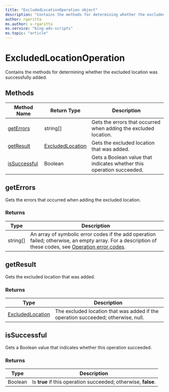```yaml
---
title: "ExcludedLocationOperation object"
description: "Contains the methods for determining whether the excluded location was successfully added."
author: rgaritta
ms.author: v-rgaritta
ms.service: "bing-ads-scripts"
ms.topic: "article"
---
```


# ExcludedLocationOperation

Contains the methods for determining whether the excluded location was successfully added. 


## Methods

|Method Name|Return Type|Description|
|-|-|-
[getErrors](#geterrors)|string[]|Gets the errors that occurred when adding the excluded location.
[getResult](#getresult)|[ExcludedLocation](./ExcludedLocation.md)|Gets the excluded location that was added.
[isSuccessful](#issuccessful)|Boolean|Gets a Boolean value that indicates whether this operation succeeded.

## <a name="geterrors"></a>getErrors

Gets the errors that occurred when adding the excluded location.

### Returns

|Type|Description|
|-|-
string[]|An array of symbolic error codes if the add operation failed; otherwise, an empty array. For a description of these codes, see [Operation error codes](/advertising/guides/operation-error-codes).

## <a name="getresult"></a>getResult

Gets the excluded location that was added.

### Returns

|Type|Description|
|-|-
[ExcludedLocation](./ExcludedLocation.md)|The excluded location that was added if the operation succeeded; otherwise, null.

## <a name="issuccessful"></a>isSuccessful

Gets a Boolean value that indicates whether this operation succeeded.

### Returns

|Type|Description|
|-|-
Boolean|Is **true** if this operation succeeded; otherwise, **false**.

